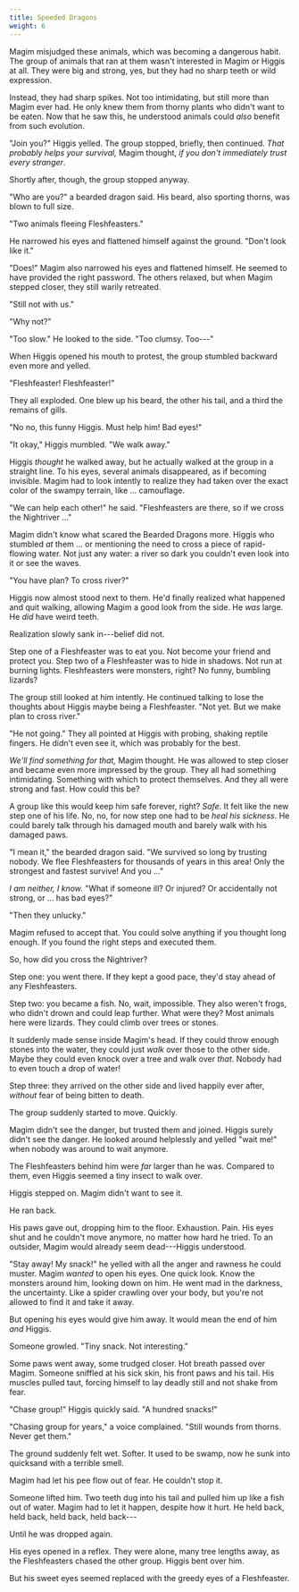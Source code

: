 ```yaml
---
title: Speeded Dragons
weight: 6
---
```

Magim misjudged these animals, which was becoming a dangerous habit. The group of animals that ran at them wasn't interested in Magim or Higgis at all. They were big and strong, yes, but they had no sharp teeth or wild expression.

Instead, they had sharp spikes. Not too intimidating, but still more than Magim ever had. He only knew them from thorny plants who didn't want to be eaten. Now that he saw this, he understood animals could _also_ benefit from such evolution.

"Join you?" Higgis yelled. The group stopped, briefly, then continued. _That probably helps your survival,_ Magim thought, _if you don't immediately trust every stranger_. 

Shortly after, though, the group stopped anyway.

"Who are you?" a bearded dragon said. His beard, also sporting thorns, was blown to full size.

"Two animals fleeing Fleshfeasters."

He narrowed his eyes and flattened himself against the ground. "Don't look like it."

"Does!" Magim also narrowed his eyes and flattened himself. He seemed to have provided the right password. The others relaxed, but when Magim stepped closer, they still warily retreated.

"Still not with us."

"Why not?"

"Too slow." He looked to the side. "Too clumsy. Too---"

When Higgis opened his mouth to protest, the group stumbled backward even more and yelled.

"Fleshfeaster! Fleshfeaster!"

They all exploded. One blew up his beard, the other his tail, and a third the remains of gills.

"No no, this funny Higgis. Must help him! Bad eyes!"

"It okay," Higgis mumbled. "We walk away."

Higgis _thought_ he walked away, but he actually walked at the group in a straight line. To his eyes, several animals disappeared, as if becoming invisible. Magim had to look intently to realize they had taken over the exact color of the swampy terrain, like ... camouflage.

"We can help each other!" he said. "Fleshfeasters are there, so if we cross the Nightriver ..."

Magim didn't know what scared the Bearded Dragons more. Higgis who stumbled _at_ them ... or mentioning the need to cross a piece of rapid-flowing water. Not just any water: a river so dark you couldn't even look into it or see the waves.

"You have plan? To cross river?"

Higgis now almost stood next to them. He'd finally realized what happened and quit walking, allowing Magim a good look from the side. He _was_ large. He _did_ have weird teeth.

Realization slowly sank in---belief did not.

Step one of a Fleshfeaster was to eat you. Not become your friend and protect you. Step two of a Fleshfeaster was to hide in shadows. Not run at burning lights. Fleshfeasters were monsters, right? No funny, bumbling lizards?

The group still looked at him intently. He continued talking to lose the thoughts about Higgis maybe being a Fleshfeaster. "Not yet. But we make plan to cross river."

"He not going." They all pointed at Higgis with probing, shaking reptile fingers. He didn't even see it, which was probably for the best.

_We'll find something for that,_ Magim thought. He was allowed to step closer and became even more impressed by the group. They all had something intimidating. Something with which to protect themselves. And they all were strong and fast. How could this be?

A group like this would keep him safe forever, right? _Safe_. It felt like the new step one of his life. No, no, for now step one had to be _heal his sickness_. He could barely talk through his damaged mouth and barely walk with his damaged paws.

"I mean it," the bearded dragon said. "We survived so long by trusting nobody. We flee Fleshfeasters for thousands of years in this area! Only the strongest and fastest survive! And you ..."

_I am neither, I know._ "What if someone ill? Or injured? Or accidentally not strong, or ... has bad eyes?"

"Then they unlucky."

Magim refused to accept that. You could solve anything if you thought long enough. If you found the right steps and executed them.

So, how did you cross the Nightriver?

Step one: you went there. If they kept a good pace, they'd stay ahead of any Fleshfeasters.

Step two: you became a fish. No, wait, impossible. They also weren't frogs, who didn't drown and could leap further. What were they? Most animals here were lizards. They could climb over trees or stones.

It suddenly made sense inside Magim's head. If they could throw enough stones into the water, they could just _walk_ over those to the other side. Maybe they could even knock over a tree and walk over _that_. Nobody had to even touch a drop of water!

Step three: they arrived on the other side and lived happily ever after, _without_ fear of being bitten to death.

The group suddenly started to move. Quickly.

Magim didn't see the danger, but trusted them and joined. Higgis surely didn't see the danger. He looked around helplessly and yelled "wait me!" when nobody was around to wait anymore.

The Fleshfeasters behind him were _far_ larger than he was. Compared to them, even Higgis seemed a tiny insect to walk over.

Higgis stepped on. Magim didn't want to see it.

He ran back. 

His paws gave out, dropping him to the floor. Exhaustion. Pain. His eyes shut and he couldn't move anymore, no matter how hard he tried. To an outsider, Magim would already seem dead---Higgis understood.

"Stay away! My snack!" he yelled with all the anger and rawness he could muster. Magim _wanted_ to open his eyes. One quick look. Know the monsters around him, looking down on him. He went mad in the darkness, the uncertainty. Like a spider crawling over your body, but you're not allowed to find it and take it away.

But opening his eyes would give him away. It would mean the end of him _and_ Higgis.

Someone growled. "Tiny snack. Not interesting."

Some paws went away, some trudged closer. Hot breath passed over Magim. Someone sniffled at his sick skin, his front paws and his tail. His muscles pulled taut, forcing himself to lay deadly still and not shake from fear.

"Chase group!" Higgis quickly said. "A hundred snacks!"

"Chasing group for years," a voice complained. "Still wounds from thorns. Never get them."

The ground suddenly felt wet. Softer. It used to be swamp, now he sunk into quicksand with a terrible smell.

Magim had let his pee flow out of fear. He couldn't stop it.

Someone lifted him. Two teeth dug into his tail and pulled him up like a fish out of water. Magim had to let it happen, despite how it hurt. He held back, held back, held back, held back---

Until he was dropped again. 

His eyes opened in a reflex. They were alone, many tree lengths away, as the Fleshfeasters chased the other group. Higgis bent over him.

But his sweet eyes seemed replaced with the greedy eyes of a Fleshfeaster.